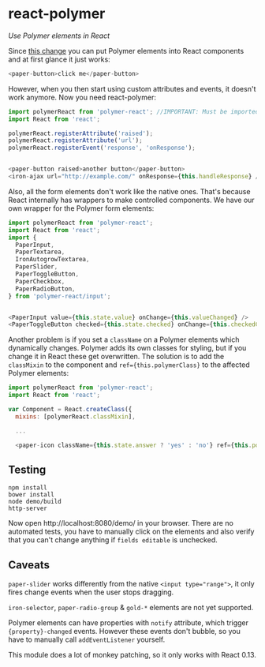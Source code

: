 # react-polymer

*Use Polymer elements in React*

Since [this change](https://github.com/facebook/react/pull/1551) you can put
Polymer elements into React components and at first glance it just works:

```js
<paper-button>click me</paper-button>
```

However, when you then start using custom attributes and events, it doesn't work
anymore.
Now you need react-polymer:

```js
import polymerReact from 'polymer-react'; //IMPORTANT: Must be imported before React.
import React from 'react';

polymerReact.registerAttribute('raised');
polymerReact.registerAttribute('url');
polymerReact.registerEvent('response', 'onResponse');


<paper-button raised>another button</paper-button>
<iron-ajax url="http://example.com/" onResponse={this.handleResponse} />
```

Also, all the form elements don't work like the native ones.
That's because React internally has wrappers to make controlled components.
We have our own wrapper for the Polymer form elements:

```js
import polymerReact from 'polymer-react';
import React from 'react';
import {
  PaperInput,
  PaperTextarea,
  IronAutogrowTextarea,
  PaperSlider,
  PaperToggleButton,
  PaperCheckbox,
  PaperRadioButton,
} from 'polymer-react/input';


<PaperInput value={this.state.value} onChange={this.valueChanged} />
<PaperToggleButton checked={this.state.checked} onChange={this.checkedChange} />
```

Another problem is if you set a `className` on a Polymer elements which
dynamically changes.
Polymer adds its own classes for styling, but if you change it in React these
get overwritten.
The solution is to add the `classMixin` to the component and
`ref={this.polymerClass}` to the affected Polymer elements:

```js
import polymerReact from 'polymer-react';
import React from 'react';

var Component = React.createClass({
  mixins: [polymerReact.classMixin],

  ...

  <paper-icon className={this.state.answer ? 'yes' : 'no'} ref={this.polymerClass} />

```

## Testing

```shell
npm install
bower install
node demo/build
http-server
```

Now open http://localhost:8080/demo/ in your browser.
There are no automated tests, you have to manually click on the elements and
also verify that you can't change anything if `fields editable` is unchecked.

## Caveats

`paper-slider` works differently from the native `<input type="range">`, it only
fires change events when the user stops dragging.

`iron-selector`, `paper-radio-group` & `gold-*` elements are not yet supported.

Polymer elements can have properties with `notify` attribute, which trigger
`{property}-changed` events. However these events don't bubble, so you have to
manually call `addEventListener` yourself.

This module does a lot of monkey patching, so it only works with React 0.13.
